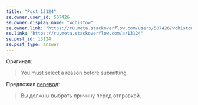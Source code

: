 ```yaml
---
title: "Post 13124"
se.owner.user_id: 507426
se.owner.display_name: "wchistow"
se.owner.link: "https://ru.meta.stackoverflow.com/users/507426/wchistow"
se.link: "https://ru.meta.stackoverflow.com/a/13124"
se.post_id: 13124
se.post_type: answer
---
```

<p>Оригинал:</p>
<blockquote>
<p>You must select a reason before submitting.</p>
</blockquote>
<p>Предложил <a href="https://ru.traducir.win/strings/17108" rel="nofollow noreferrer">перевод</a>:</p>
<blockquote>
<p>Вы должны выбрать причину перед отправкой.</p>
</blockquote>
